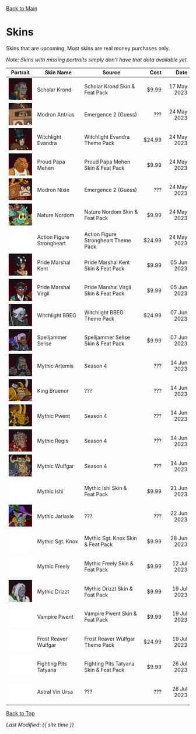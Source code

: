 [Back to Main](index.md)

# Skins

Skins that are upcoming. Most skins are real money purchases only.

*Note: Skins with missing portraits simply don't have that data available yet.*

| Portrait | Skin Name | Source | Cost | Date |
|---|---|---|--:|--:|
| ![Scholar Krond Portrait](images/skin_portraits/scholarkrond.png) | Scholar Krond | Scholar Krond Skin & Feat Pack | $9.99 | 17 May 2023 |
| ![Modron Antrius Portrait](images/skin_portraits/modronantrius.png) | Modron Antrius | Emergence 2 (Guess) | ??? | 24 May 2023 |
| ![Witchlight Evandra Portrait](images/skin_portraits/witchlightevandra.png) | Witchlight Evandra | Witchlight Evandra Theme Pack | $24.99 | 24 May 2023 |
| ![Proud Papa Mehen Portrait](images/skin_portraits/proudpapamehen.png) | Proud Papa Mehen | Proud Papa Mehen Skin & Feat Pack | $9.99 | 24 May 2023 |
| ![Modron Nixie Portrait](images/skin_portraits/modronnixie.png) | Modron Nixie | Emergence 2 (Guess) | ??? | 24 May 2023 |
| ![Nature Nordom Portrait](images/skin_portraits/naturenordom.png) | Nature Nordom | Nature Nordom Skin & Feat Pack | $9.99 | 24 May 2023 |
| ![Empty Placeholder](images/skin_portraits/unknown.png) | Action Figure Strongheart | Action Figure Strongheart Theme Pack | $24.99 | 24 May 2023 |
| ![Pride Marshal Kent Portrait](images/skin_portraits/pridemarshalkent.png) | Pride Marshal Kent | Pride Marshal Kent Skin & Feat Pack | $9.99 | 05 Jun 2023 |
| ![Pride Marshal Virgil Portrait](images/skin_portraits/pridemarshalvirgil.png) | Pride Marshal Virgil | Pride Marshal Virgil Skin & Feat Pack | $9.99 | 05 Jun 2023 |
| ![Witchlight BBEG Portrait](images/skin_portraits/witchlightbbeg.png) | Witchlight BBEG | Witchlight BBEG Theme Pack | $24.99 | 07 Jun 2023 |
| ![Spelljammer Selise Portrait](images/skin_portraits/spelljammerselise.png) | Spelljammer Selise | Spelljammer Selise Skin & Feat Pack | $9.99 | 07 Jun 2023 |
| ![Mythic Artemis Portrait](images/skin_portraits/mythicartemis.png) | Mythic Artemis | Season 4 | ??? | 14 Jun 2023 |
| ![King Bruenor Portrait](images/skin_portraits/kingbruenor.png) | King Bruenor | ??? | ??? | 14 Jun 2023 |
| ![Mythic Pwent Portrait](images/skin_portraits/mythicpwent.png) | Mythic Pwent | Season 4 | ??? | 14 Jun 2023 |
| ![Mythic Regis Portrait](images/skin_portraits/mythicregis.png) | Mythic Regis | Season 4 | ??? | 14 Jun 2023 |
| ![Mythic Wulfgar Portrait](images/skin_portraits/mythicwulfgar.png) | Mythic Wulfgar | Season 4 | ??? | 14 Jun 2023 |
| ![Empty Placeholder](images/skin_portraits/unknown.png) | Mythic Ishi | Mythic Ishi Skin & Feat Pack | $9.99 | 21 Jun 2023 |
| ![Mythic Jarlaxle Portrait](images/skin_portraits/mythicjarlaxle.png) | Mythic Jarlaxle | ??? | ??? | 22 Jun 2023 |
| ![Empty Placeholder](images/skin_portraits/unknown.png) | Mythic Sgt. Knox | Mythic Sgt. Knox Skin & Feat Pack | $9.99 | 28 Jun 2023 |
| ![Empty Placeholder](images/skin_portraits/unknown.png) | Mythic Freely | Mythic Freely Skin & Feat Pack | $9.99 | 12 Jul 2023 |
| ![Mythic Drizzt Portrait](images/skin_portraits/mythicdrizzt.png) | Mythic Drizzt | Mythic Drizzt Skin & Feat Pack | $9.99 | 19 Jul 2023 |
| ![Empty Placeholder](images/skin_portraits/unknown.png) | Vampire Pwent | Vampire Pwent Skin & Feat Pack | $9.99 | 19 Jul 2023 |
| ![Empty Placeholder](images/skin_portraits/unknown.png) | Frost Reaver Wulfgar | Frost Reaver Wulfgar Theme Pack | $24.99 | 19 Jul 2023 |
| ![Empty Placeholder](images/skin_portraits/unknown.png) | Fighting Pits Tatyana | Fighting Pits Tatyana Skin & Feat Pack | $9.99 | 26 Jul 2023 |
| ![Empty Placeholder](images/skin_portraits/unknown.png) | Astral Vin Ursa | ??? | ??? | 26 Jul 2023 |

[Back to Top](#top)

*Last Modified: {{ site.time }}*
